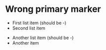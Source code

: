 # Wrong primary marker

* First list item (should be -)
* Second list item

+ Another list item (should be -)
+ Another item
